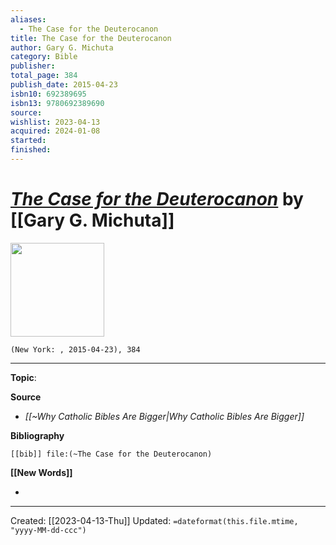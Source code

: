 ```yaml
---
aliases:
  - The Case for the Deuterocanon
title: The Case for the Deuterocanon
author: Gary G. Michuta
category: Bible
publisher: 
total_page: 384
publish_date: 2015-04-23
isbn10: 692389695
isbn13: 9780692389690
source: 
wishlist: 2023-04-13
acquired: 2024-01-08
started: 
finished:
---
```

# *[The Case for the Deuterocanon]()* by [[Gary G. Michuta]]

<img src="http://books.google.com/books/content?id=PBaFrgEACAAJ&printsec=frontcover&img=1&zoom=1&source=gbs_api" width=150>

`(New York: , 2015-04-23), 384`



--- 
**Topic**: 

**Source**
- *[[~Why Catholic Bibles Are Bigger|Why Catholic Bibles Are Bigger]]*

**Bibliography**

```query
[[bib]] file:(~The Case for the Deuterocanon)
```
 

**[[New Words]]**

- 

---
Created: [[2023-04-13-Thu]]
Updated: `=dateformat(this.file.mtime, "yyyy-MM-dd-ccc")`
